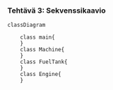 ### Tehtävä 3: Sekvenssikaavio

```mermaid
classDiagram

    class main{
    }
    class Machine{
    }
    class FuelTank{
    }
    class Engine{
    }
```
